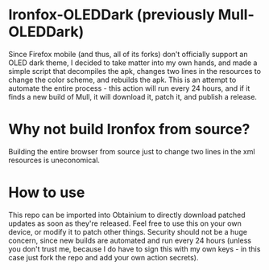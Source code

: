 # Ironfox-OLEDDark (previously Mull-OLEDDark)
Since Firefox mobile (and thus, all of its forks) don't officially support an OLED dark theme, I decided to take matter into my own hands, and made a simple script that decompiles the apk, changes two lines in the resources to change the color scheme, and rebuilds the apk. This is an attempt to automate the entire process - this action will run every 24 hours, and if it finds a new build of Mull, it will download it, patch it, and publish a release.

# Why not build Ironfox from source?
Building the entire browser from source just to change two lines in the xml resources is uneconomical.

# How to use
This repo can be imported into Obtainium to directly download patched updates as soon as they're released. Feel free to use this on your own device, or modify it to patch other things. Security should not be a huge concern, since new builds are automated and run every 24 hours (unless you don't trust me, because I do have to sign this with my own keys - in this case just fork the repo and add your own action secrets).
